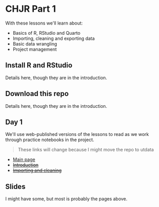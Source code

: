 # CHJR Part 1

With these lessons we'll learn about:

- Basics of R, RStudio and Quarto
- Importing, cleaning and exporting data
- Basic data wrangling
- Project management

## Install R and RStudio

Details here, though they are in the introduction.

## Download this repo

Details here, though they are in the introduction.

## Day 1

We'll use web-published versions of the lessons to read as we work through practice notebooks in the project.

> These links will change because I might move the repo to utdata

- [Main page](https://critmcdonald.github.io/chjr-part1/)
- ~~[Introduction]()~~
- ~~[Importing and cleaning]()~~


## Slides

I might have some, but most is probably the pages above.
